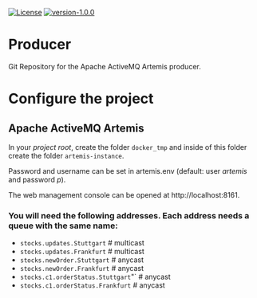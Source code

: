 [![License](https://img.shields.io/badge/License-MIT-blue)](https://opensource.org/licenses/MIT)
[![version-1.0.0](https://img.shields.io/badge/version-0.0.1%E2%80%94alpha-blue)](https://github.com/HKA-IWI-1/AvG-S2-Producer)

# Producer

Git Repository for the Apache ActiveMQ Artemis producer.

# Configure the project

## Apache ActiveMQ Artemis

In your _project root_, create the folder `docker_tmp` and inside of this folder create the folder `artemis-instance`.

Password and username can be set in artemis.env (default: user _artemis_ and password _p_).

The web management console can be opened at http://localhost:8161.

### You will need the following addresses. Each address needs a queue with the same name:

- `stocks.updates.Stuttgart` # multicast
- `stocks.updates.Frankfurt` # multicast
- `stocks.newOrder.Stuttgart` # anycast
- `stocks.newOrder.Frankfurt` # anycast
- `stocks.c1.orderStatus.Stuttgart`"` # anycast
- `stocks.c1.orderStatus.Frankfurt` # anycast
